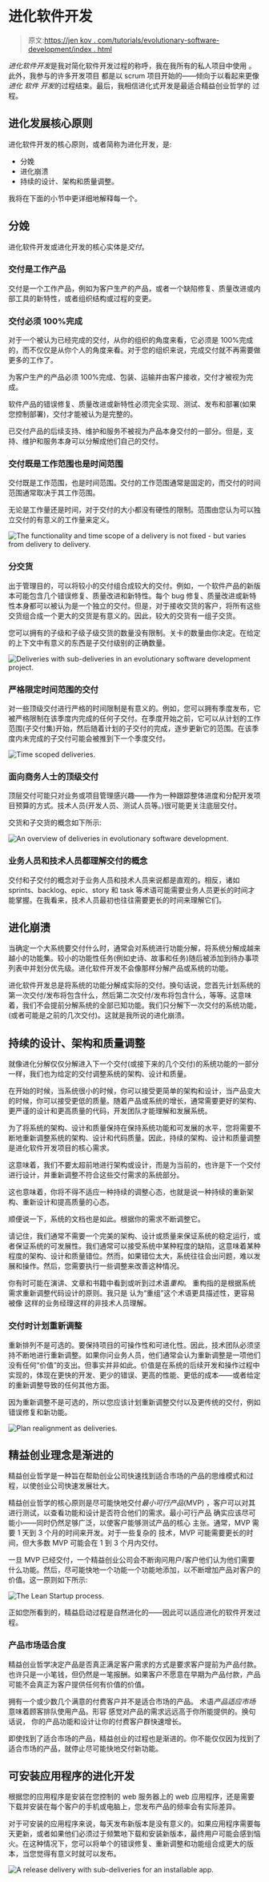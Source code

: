 # 进化软件开发

> 原文:[https://jen kov . com/tutorials/evolutionary-software-development/index . html](https://jenkov.com/tutorials/evolutionary-software-development/index.html)

*进化软件开发*是我对简化软件开发过程的称呼，我在我所有的私人项目中使用 。此外，我参与的许多开发项目 都是以 scrum 项目开始的——倾向于以看起来更像*进化* *软件* *开发*的过程结束。最后，我相信进化式开发是最适合精益创业哲学的 过程。

## 进化发展核心原则

进化软件开发的核心原则，或者简称为进化开发，是:

*   分娩
*   进化崩溃
*   持续的设计、架构和质量调整。

我将在下面的小节中更详细地解释每一个。

## 分娩

进化软件开发或进化开发的核心实体是*交付*。

### 交付是工作产品

交付是一个工作产品，例如为客户生产的产品，或者一个缺陷修复、质量改进或内部工具的新特性，或者组织结构或过程的变更。

### 交付必须 100%完成

对于一个被认为已经完成的交付，从你的组织的角度来看，它必须是 100%完成的，而不仅仅是从你个人的角度来看。对于您的组织来说，完成交付就不再需要做更多的工作了。

为客户生产的产品必须 100%完成、包装、运输并由客户接收，交付才被视为完成。

软件产品的错误修复、质量改进或新特性必须完全实现、测试、发布和部署(如果您控制部署)，交付才能被认为是完整的。

已交付产品的后续支持、维护和服务不被视为产品本身交付的一部分。但是，支持、维护和服务本身可以分解成他们自己的交付。

### 交付既是工作范围也是时间范围

交付既是工作范围，也是时间范围。交付的工作范围通常是固定的，而交付的时间范围通常取决于其工作范围。

无论是工作量还是时间，对于交付的大小都没有硬性的限制。范围由您认为可以独立交付的有意义的工作量来定义。

![The functionality and time scope of a delivery is not fixed - but varies from delivery to delivery.](../Images/9c40f91bf32119e5ed1e7b215704c917.png)

### 分交货

出于管理目的，可以将较小的交付组合成较大的交付。例如，一个软件产品的新版本可能包含几个错误修复、质量改进和新特性。每个 bug 修复、质量改进或新特性本身都可以被认为是一个独立的交付。但是，对于接收交货的客户，将所有这些交货组合成一个更大的交货是有意义的。因此，较大的交货有一组子交货。

您可以拥有的子级和子级子级交货的数量没有限制。关卡的数量由你决定。在给定的上下文中有意义的东西是子交付级别的正确数量。

![Deliveries with sub-deliveries in an evolutionary software development project.](../Images/0667fe374948b87a506700bab9d466dd.png)

### 严格限定时间范围的交付

对一些顶级交付进行严格的时间限制是有意义的。例如，您可以拥有季度发布，它被严格限制在该季度内完成的任何子交付。在季度开始之前，它可以从计划的工作范围(子交付集)开始，然后随着计划的子交付的完成，逐步更新它的范围。在该季度内未完成的子交付可能会被推到下一个季度交付。

![Time scoped deliveries.](../Images/7b303dccc751aaa5b19a8e7828dcc52c.png)

### 面向商务人士的顶级交付

顶层交付可能只对业务或项目管理感兴趣——作为一种跟踪整体进度和分配开发项目预算的方式。技术人员(开发人员、测试人员等。)很可能更关注底层交付。

交货和子交货的概念如下所示:

![An overview of deliveries in evolutionary software development.](../Images/6e9cf6d606fb39b040d3536d135b8241.png)

### 业务人员和技术人员都理解交付的概念

交付和子交付的概念对于业务人员和技术人员来说都是直观的。相反，诸如 sprints、backlog、epic、story 和 task 等术语可能需要业务人员更长的时间才能掌握。在我看来，技术人员最初也往往需要更长的时间来理解它们。

## 进化崩溃

当确定一个大系统要交付什么时，通常会对系统进行功能分解，将系统分解成越来越小的功能集。较小的功能性任务(例如史诗、故事和任务)随后被添加到待办事项列表中并划分优先级。进化软件开发不会像那样分解产品或系统的功能。

进化软件开发总是将系统的功能分解成实际的交付。换句话说，您首先计划系统的第一次交付/发布将包含什么，然后第二次交付/发布将包含什么，等等。这意味着，我们不会提前分解系统的全部已知功能。我们只分解下一次交付的系统功能，(或者可能是之前的几次交付)。这就是我所说的进化崩溃。

## 持续的设计、架构和质量调整

就像进化分解仅仅分解进入下一个交付(或接下来的几个交付)的系统功能的一部分一样，我们也为给定的交付调整系统的架构、设计和质量。

在开始的时候，当系统很小的时候，你可以接受更简单的架构和设计，当产品变大的时候，你可以接受更低的质量。随着产品或系统的增长，通常需要更好的架构、更严谨的设计和更高质量的代码，开发团队才能理解和发展系统。

为了将系统的架构、设计和质量保持在保持系统功能和可发展的水平，您将需要不断地重新调整系统的架构、设计和代码质量。因此，持续的架构、设计和质量调整是进化软件开发项目的核心需求。

这意味着，我们不要太超前地进行架构或设计，而是为当前的，也许是下一个交付进行设计，并重新调整不符合这些交付需求的系统部分。

这也意味着，你将不得不适应一种持续的调整心态，也就是说一种持续的重新架构、重新设计和提高质量的心态。

顺便说一下，系统的文档也是如此。根据你的需求不断调整它。

请记住，我们通常不需要一个完美的架构、设计或质量来保证系统的稳定运行，或者保证系统的可发展性。我们通常可以接受系统中某种程度的缺陷，这意味着某种程度的架构、设计和质量错位。然而，如果错位太大，系统往往会出问题，难以发展和操作。然后，您需要执行一些调整来改善这种情况。

你有时可能在演讲、文章和书籍中看到或听到过术语*重构*。 重构指的是根据系统需求重新调整代码设计的原则。我只是 认为“重组”这个术语更具描述性，更容易被像 这样的业务经理这样的非技术人员理解。

### 交付时计划重新调整

重新排列不是可选的。要保持项目的可操作性和可进化性。因此，技术团队必须坚持不断地进行重新调整。如果你问业务人员，他们通常会认为重新调整是一项他们没有任何“价值”的支出。但事实并非如此。价值是在系统的后续开发和操作过程中实现的，体现在更快的开发、更少的错误、更高的性能、更低的成本——或者给定的重新调整导致的任何其他方面。

因为重新调整不是可选的，所以您应该计划重新调整交付以及更传统的交付，例如错误修复和新功能。

![Plan realignment as deliveries.](../Images/b155cdf9b970d17f1781d268982d19b1.png)

## 精益创业理念是渐进的

精益创业哲学是一种旨在帮助创业公司快速找到适合市场的产品的思维模式和过程，以使创业公司快速发展壮大。

精益创业哲学的核心原则是尽可能快地交付*最小可行产品*(MVP) ，客户可以对其进行测试，以查看功能和设计是否符合他们的需求。最小可行产品 确实应该尽可能小——同时仍然足够广泛，以使客户能够测试产品的核心 主张。通常，MVP 需要 1 天到 3 个月的时间来开发。对于一些复杂的 技术，MVP 可能需要更长的时间，但大多数 MVP 可能会在 1 到 3 个月内交付。

一旦 MVP 已经交付，一个精益创业公司会不断询问用户/客户他们认为他们需要什么功能。然后，尽可能快地一个功能一个功能地添加，以不断增加产品对客户的价值。这一原则如下所示:

![The Lean Startup process.](../Images/20a1a635b95b17dd13cccca0631cc6ea.png)

正如您所看到的，精益启动过程是自然进化的——因此可以适应进化的软件开发过程。

### 产品市场适合度

精益创业哲学决定产品是否真正满足客户需求的方式是要求客户提前为产品付款。也许只是一小笔钱，但仍然是一笔报酬。如果客户不愿意在早期为产品付款，产品可能不会真正为客户提供任何有价值的价值。

拥有一个或少数几个满意的付费客户并不是适合市场的产品。 术语*产品适应市场*意味着顾客排队使用产品。形容 感觉对产品的需求远远高于你所能提供的。换句话说， 你的产品功能和设计让你的付费客户群快速增长。

即使找到了适合市场的产品，精益创业的过程也是渐进的。你不能仅仅因为找到了适合市场的产品，就停止尽可能快地交付新功能。

## 可安装应用程序的进化开发

根据您的应用程序是安装在您控制的 web 服务器上的 web 应用程序，还是需要下载并安装在每个客户的手机或电脑上，您发布产品的频率会有实际差异。

对于可安装的应用程序来说，每天发布新版本是没有意义的。如果应用程序需要每天更新，或者如果他们必须过于频繁地下载和安装新版本，最终用户可能会感到恼火。在这种情况下，您可以将单个的错误修复、重新调整和功能组合成更大的版本，当您觉得有意义时就可以发布。

![A release delivery with sub-deliveries for an installable app.](../Images/4264d519dd1378b536793265dedaf12c.png)